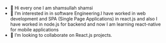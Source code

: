 - 👋 Hi every one I am shamsullah shamsi
- 👀 I’m interested in in software Engineering.I have worked in web development and SPA (Single Page Applications) in react.js
and also I have worked in node.js for backend and now I am learning react-native for mobile applications
- 💞️ I’m looking to collaborate on React.js projects.

  

<!---
shamsullah-shams/shamsullah-shams is a ✨ special ✨ repository because its `README.md` (this file) appears on your GitHub profile.
You can click the Preview link to take a look at your changes.
--->
